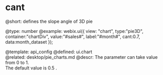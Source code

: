 cant
=============


@short:
	defines the slope angle of 3D pie 

@type: number
@example:
webix.ui({
	view: "chart",
	type:"pie3D",
    container:"chartDiv",
	value:"#sales#",
	label:"#month#",
	cant:0.7,
	data:month_dataset
});

@template:	api_config
@defined:	ui.chart	
@related: 
	desktop/pie_charts.md
@descr:
The parameter can take value from 0 to 1.<br>
The default value is 0.5 .

